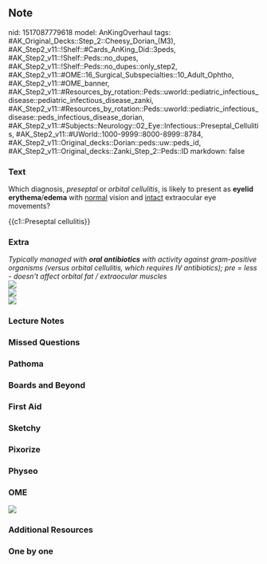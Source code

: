 ## Note
nid: 1517087779618
model: AnKingOverhaul
tags: #AK_Original_Decks::Step_2::Cheesy_Dorian_(M3), #AK_Step2_v11::!Shelf::#Cards_AnKing_Did::3peds, #AK_Step2_v11::!Shelf::Peds::no_dupes, #AK_Step2_v11::!Shelf::Peds::no_dupes::only_step2, #AK_Step2_v11::#OME::16_Surgical_Subspecialties::10_Adult_Ophtho, #AK_Step2_v11::#OME_banner, #AK_Step2_v11::#Resources_by_rotation::Peds::uworld::pediatric_infectious_disease::pediatric_infectious_disease_zanki, #AK_Step2_v11::#Resources_by_rotation::Peds::uworld::pediatric_infectious_disease::peds_infectious_disease_dorian, #AK_Step2_v11::#Subjects::Neurology::02_Eye::Infectious::Preseptal_Cellulitis, #AK_Step2_v11::#UWorld::1000-9999::8000-8999::8784, #AK_Step2_v11::Original_decks::Dorian::peds::uw::peds_id, #AK_Step2_v11::Original_decks::Zanki_Step_2::Peds::ID
markdown: false

### Text
Which diagnosis, <i>preseptal</i> or <i>orbital cellulitis</i>, is
likely to present as <b>eyelid</b> <b>erythema</b>/<b>edema</b>
with <u>normal</u> vision and <u>intact</u> extraocular eye
movements?
<div>
  {{c1::Preseptal cellulitis}}
</div>

### Extra
<div>
  <i>Typically managed with <b>oral antibiotics</b> with activity
  against gram-positive organisms (versus orbital cellulitis, which
  requires IV antibiotics); pre = less - doesn't affect orbital fat
  / extraocular muscles</i>
</div>
<div>
  <i><img src="2-Figure1-1_1358629116483.png"></i>
</div>
<div>
  <i><img src="merpppp.png"></i>
</div><img src="okie%20(3).png">

### Lecture Notes


### Missed Questions


### Pathoma


### Boards and Beyond


### First Aid


### Sketchy


### Pixorize


### Physeo


### OME
<div class="ome-widget">
  <a href="https://onlinemeded.org?ref=anki"><img src=
  "_OME_AnkiFlashcards_General_4.png"></a>
</div>

### Additional Resources


### One by one

